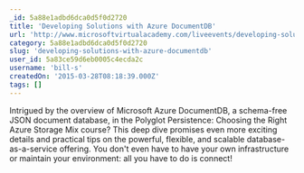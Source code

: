 ```yaml
---
_id: 5a88e1adbd6dca0d5f0d2720
title: 'Developing Solutions with Azure DocumentDB'
url: 'http://www.microsoftvirtualacademy.com/liveevents/developing-solutions-with-azure-documentdb'
category: 5a88e1adbd6dca0d5f0d2720
slug: 'developing-solutions-with-azure-documentdb'
user_id: 5a83ce59d6eb0005c4ecda2c
username: 'bill-s'
createdOn: '2015-03-28T08:18:39.000Z'
tags: []
---
```


Intrigued by the overview of Microsoft Azure DocumentDB, a schema-free JSON document database, in the Polyglot Persistence: Choosing the Right Azure Storage Mix course? This deep dive promises even more exciting details and practical tips on the powerful, flexible, and scalable database-as-a-service offering. You don't even have to have your own infrastructure or maintain your environment: all you have to do is connect! 
